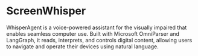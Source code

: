 # ScreenWhisper
WhisperAgent is a voice-powered assistant for the visually impaired that enables seamless computer use. Built with Microsoft OmniParser and LangGraph, it reads, interprets, and controls digital content, allowing users to navigate and operate their devices using natural language.
